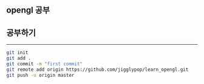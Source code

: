 ## opengl 공부



## 공부하기



---

```bash
git init
git add .
git commit -m "first commit"
git remote add origin https://github.com/jigglypop/learn_opengl.git
git push -u origin master
```
